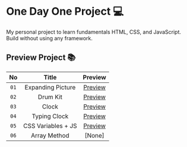 
# One Day One Project 💻

My personal project to learn fundamentals HTML, CSS, and JavaScript. Build without using any framework.



## Preview Project 📚


| No   | Title               | Preview                                           |
|:----:| :------------------:| :------------------------------------------------:|
| `01` | Expanding Picture   | [Preview](https://expanding-picture.netlify.app/) |
| `02` | Drum Kit            | [Preview](https://akbar-drum-kit.netlify.app/)    |
| `03` | Clock               | [Preview](https://akbar-clock.netlify.app/)       |
| `04` | Typing Clock        | [Preview](https://typing-clock.netlify.app/)      |
| `05` | CSS Variables + JS  | [Preview](https://css-variables-js.netlify.app/)  |
| `06` | Array Method        | [None]  |